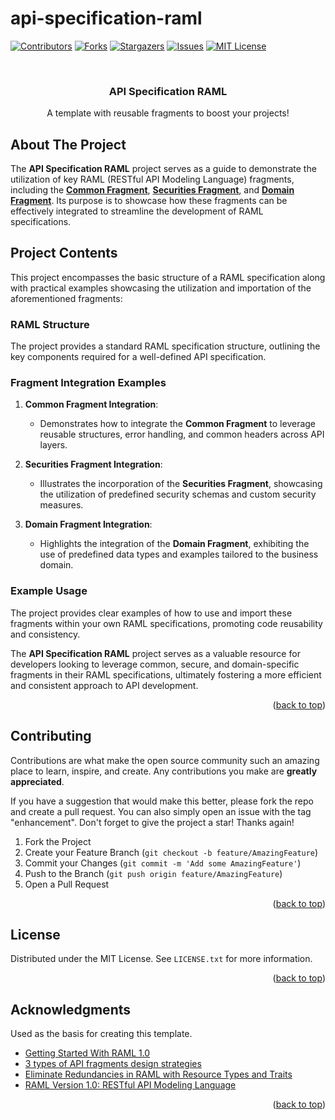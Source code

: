 # api-specification-raml
<a name="readme-top"></a>

[![Contributors][contributors-shield]][contributors-url]
[![Forks][forks-shield]][forks-url]
[![Stargazers][stars-shield]][stars-url]
[![Issues][issues-shield]][issues-url]
[![MIT License][license-shield]][license-url]


<!-- PROJECT LOGO -->
<br />
<div align="center">
  <!-- <a href="https://github.com/jonathanfiss/api-specification-raml">
    <img src="images/logo.png" alt="Logo" width="80" height="80">
  </a> -->

  <h3 align="center">API Specification RAML</h3>

  <p align="center">A template with reusable fragments to boost your projects!</p> 
</div>

<!-- ABOUT THE PROJECT -->
## About The Project

The **API Specification RAML** project serves as a guide to demonstrate the utilization of key RAML (RESTful API Modeling Language) fragments, including the **[Common Fragment][common-fragment]**, **[Securities Fragment][securities-fragment]**, and **[Domain Fragment][domain-fragment]**. Its purpose is to showcase how these fragments can be effectively integrated to streamline the development of RAML specifications.

## Project Contents

This project encompasses the basic structure of a RAML specification along with practical examples showcasing the utilization and importation of the aforementioned fragments:

### RAML Structure

The project provides a standard RAML specification structure, outlining the key components required for a well-defined API specification.

### Fragment Integration Examples

1. **Common Fragment Integration**:
   - Demonstrates how to integrate the **Common Fragment** to leverage reusable structures, error handling, and common headers across API layers.

2. **Securities Fragment Integration**:
   - Illustrates the incorporation of the **Securities Fragment**, showcasing the utilization of predefined security schemas and custom security measures.

3. **Domain Fragment Integration**:
   - Highlights the integration of the **Domain Fragment**, exhibiting the use of predefined data types and examples tailored to the business domain.

### Example Usage

The project provides clear examples of how to use and import these fragments within your own RAML specifications, promoting code reusability and consistency.


The **API Specification RAML** project serves as a valuable resource for developers looking to leverage common, secure, and domain-specific fragments in their RAML specifications, ultimately fostering a more efficient and consistent approach to API development.

<p align="right">(<a href="#readme-top">back to top</a>)</p>

<!--## Usage Instructions

1. Create a new RAML API Specification project in Design Centre named: "Common RAML Fragments"
2. Add all the contents of this repository into a ZIP excluding the license and readme.md file.
3. Go to your Design Centre Project and choose "Import", then select the ZIP.
4. Ensure you set the root RAML as the one which has been imported.
5. Publish this asset to Exchange.
7. This asset can now be imported into any new API Specification Design Centre project.

<p align="right">(<a href="#readme-top">back to top</a>)</p> -->

<!-- CONTRIBUTING -->
## Contributing

Contributions are what make the open source community such an amazing place to learn, inspire, and create. Any contributions you make are **greatly appreciated**.

If you have a suggestion that would make this better, please fork the repo and create a pull request. You can also simply open an issue with the tag "enhancement".
Don't forget to give the project a star! Thanks again!

1. Fork the Project
2. Create your Feature Branch (`git checkout -b feature/AmazingFeature`)
3. Commit your Changes (`git commit -m 'Add some AmazingFeature'`)
4. Push to the Branch (`git push origin feature/AmazingFeature`)
5. Open a Pull Request

<p align="right">(<a href="#readme-top">back to top</a>)</p>

<!-- LICENSE -->
## License

Distributed under the MIT License. See `LICENSE.txt` for more information.

<p align="right">(<a href="#readme-top">back to top</a>)</p>

<!-- ACKNOWLEDGMENTS -->
## Acknowledgments

Used as the basis for creating this template.

* [Getting Started With RAML 1.0](https://medium.com/@shiv.jalli_26300/getting-started-with-raml-1-0-406377f8c1ab)
* [3 types of API fragments design strategies](https://blogs.mulesoft.com/api-integration/patterns/api-fragments-design-strategies/)
* [Eliminate Redundancies in RAML with Resource Types and Traits](https://www.baeldung.com/simple-raml-with-resource-types-and-traits)
* [RAML Version 1.0: RESTful API Modeling Language](https://github.com/raml-org/raml-spec/blob/master/versions/raml-10/raml-10.md/#resource-types-and-traits)


<p align="right">(<a href="#readme-top">back to top</a>)</p>


<!-- MARKDOWN LINKS & IMAGES -->
<!-- https://www.markdownguide.org/basic-syntax/#reference-style-links -->
[contributors-shield]: https://img.shields.io/github/contributors/jonathanfiss/api-specification-raml.svg?style=for-the-badge
[contributors-url]: https://github.com/jonathanfiss/api-specification-raml/graphs/contributors
[forks-shield]: https://img.shields.io/github/forks/jonathanfiss/api-specification-raml.svg?style=for-the-badge
[forks-url]: https://github.com/jonathanfiss/api-specification-raml/network/members
[stars-shield]: https://img.shields.io/github/stars/jonathanfiss/api-specification-raml.svg?style=for-the-badge
[stars-url]: https://github.com/jonathanfiss/api-specification-raml/stargazers
[issues-shield]: https://img.shields.io/github/issues/jonathanfiss/api-specification-raml.svg?style=for-the-badge
[issues-url]: https://github.com/jonathanfiss/api-specification-raml/issues
[license-shield]: https://img.shields.io/github/license/jonathanfiss/api-specification-raml.svg?style=for-the-badge
[license-url]: https://github.com/jonathanfiss/api-specification-raml/blob/master/LICENSE.txt
[common-fragment]: https://github.com/jonathanfiss/common-raml-fragment
[securities-fragment]: https://github.com/jonathanfiss/securities-raml-fragment
[domain-fragment]: https://github.com/jonathanfiss/domain-raml-fragment

